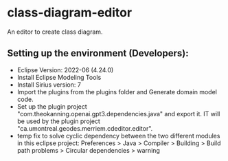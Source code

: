# class-diagram-editor

An editor to create class diagram.
## Setting up the environment (Developers):
  * Eclipse Version: 2022-06 (4.24.0)
  * Install Eclipse Modeling Tools
  * Install Sirius version: 7
  * Import the plugins from the plugins folder and Generate domain model code. 
  * Set up the plugin project "com.theokanning.openai.gpt3.dependencies.java" and export it. IT will be used by the plugin project
  "ca.umontreal.geodes.merriem.cdeditor.editor". 
  * temp fix  to solve cyclic dependency between the two different modules in this eclipse  project: Preferences > Java > Compiler > Building > Build path problems > Circular dependencies > warning
  
          
        

        

        
        

        
 
        
